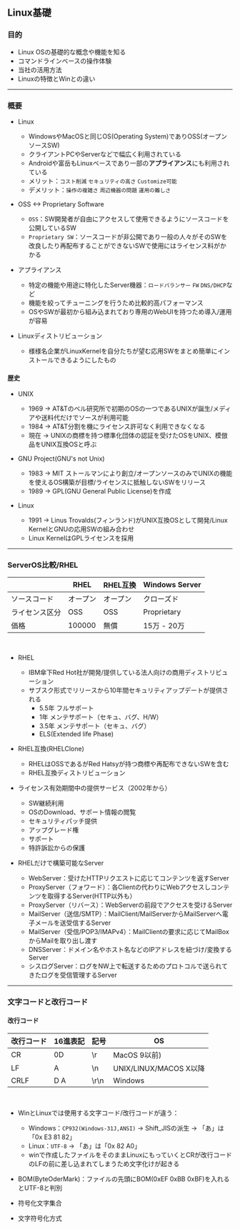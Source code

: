 ## Linux基礎

### 目的

- Linux OSの基礎的な概念や機能を知る
- コマンドラインベースの操作体験
- 当社の活用方法
- Linuxの特徴とWinとの違い


---

### 概要

- Linux
  - WindowsやMacOSと同じOS(Operating System)でありOSS(オープンソースSW)
  - クライアントPCやServerなどで幅広く利用されている
  - Androidや富岳もLinuxベースであり一部の**アプライアンス**にも利用されている
  - メリット：`コスト削減` `セキュリティの高さ` `Customize可能`
  - デメリット：`操作の複雑さ` `周辺機器の問題` `運用の難しさ`
 
- OSS <-> Proprietary Software
  - `OSS`：SW開発者が自由にアクセスして使用できるようにソースコードを公開しているSW
  - `Proprietary SW`：ソースコードが非公開であり一般の人々がそのSWを改良したり再配布することができないSWで使用にはライセンス料がかかる

- アプライアンス
  - 特定の機能や用途に特化したServer機器：`ロードバランサー` `FW` `DNS/DHCP`など
  - 機能を絞ってチューニングを行うため比較的高パフォーマンス
  - OSやSWが最初から組み込まれており専用のWebUIを持つため導入/運用が容易

- Linuxディストリビューション
  - 様様名企業がLinuxKernelを自分たちが望む応用SWをまとめ簡単にインストールできるようにしたもの

#### 歴史

- UNIX
  - 1969 -> AT&Tのベル研究所で初期のOSの一つであるUNIXが誕生/メディアや送料代だけでソースが利用可能
  - 1984 -> AT&T分割を機にライセンス許可なく利用できなくなる
  - 現在 -> UNIXの商標を持つ標準化団体の認証を受けたOSをUNIX、模倣品をUNIX互換OSと呼ぶ

- GNU Project(GNU's not Unix)
  - 1983 -> MIT ストールマンにより創立/オープンソースのみでUNIXの機能を使えるOS構築が目標/ライセンスに抵触しないSWをリリース
  - 1989 -> GPL(GNU General Public License)を作成
 
- Linux
  - 1991 -> Linus Trovalds(フィンランド)がUNIX互換OSとして開発/Linux KernelとGNUの応用SWの組み合わせ
  - Linux KernelはGPLライセンスを採用


---

### ServerOS比較/RHEL

||RHEL|RHEL互換|Windows Server|
|-----|------|-----|-----|
|ソースコード|オープン|オープン|クローズド|
|ライセンス区分|OSS|OSS|Proprietary|
|価格|100000|無償|15万 - 20万|

<br>

- RHEL
  - IBM傘下Red Hot社が開発/提供している法人向けの商用ディストリビューション
  - サブスク形式でリリースから10年間セキュリティアップデートが提供される
    - 5.5年 フルサポート
    - 1年 メンテサポート（セキュ、バグ、H/W）
    - 3.5年 メンテサポート（セキュ、バグ）
    - ELS(Extended life Phase)

- RHEL互換(RHELClone)
  - RHELはOSSであるがRed Hatsyが持つ商標や再配布できないSWを含む
  - RHEL互換ディストリビューション

- ライセンス有効期間中の提供サービス（2002年から）
  - SW継続利用
  - OSのDownload、サポート情報の閲覧
  - セキュリティパッチ提供
  - アップグレード権
  - サポート
  - 特許訴訟からの保護

- RHELだけで構築可能なServer
  - WebServer：受けたHTTPリクエストに応じてコンテンツを返すServer
  - ProxyServer（フォワード）：各Clientの代わりにWebアクセスしコンテンツを取得するServer(HTTP以外も）
  - ProxyServer（リバース）：WebServerの前段でアクセスを受けるServer
  - MailServer（送信/SMTP）：MailClient/MailServerからMailServerへ電子メールを送受信するServer
  - MailServer（受信/POP3/IMAPv4）：MailClientの要求に応じてMailBoxからMailを取り出し渡す
  - DNSServer：ドメイン名やホスト名などのIPアドレスを紐づけ/変換するServer
  - シスログServer：ログをNW上で転送するためのプロトコルで送られてきたログを受信管理するServer
 
---

### 文字コードと改行コード

#### 改行コード

|改行コード|16進表記|記号|OS|
|------|-----|-----|------|
|CR|0D|\r|MacOS 9以前)|
|LF|A|\n|UNIX/LINUX/MACOS X以降|
|CRLF|D A|\r\n|Windows|

<br>

- WinとLinuxでは使用する文字コード/改行コードが違う：
  - Windows：`CP932(Windows-31J,ANSI)` -> Shift_JISの派生 -> 「あ」は「0x E3 81 82」
  - Linux：`UTF-8` -> 「あ」は「0x 82 A0」
  - winで作成したファイルをそのままLinuxにもっていくとCRが改行コードのLFの前に差し込まれてしまうため文字化けが起きる
 
- BOM(ByteOderMark)：ファイルの先頭にBOM(0xEF 0xBB 0xBF)を入れるとUTF-8と判別
- 符号化文字集合
- 文字符号化方式

